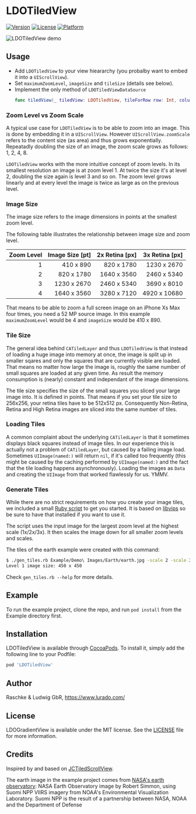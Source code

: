 # LDOTiledView

[![Version](https://img.shields.io/cocoapods/v/LDOTiledView.svg?style=flat)](https://cocoapods.org/pods/LDOTiledView)
[![License](https://img.shields.io/cocoapods/l/LDOTiledView.svg?style=flat)](https://cocoapods.org/pods/LDOTiledView)
[![Platform](https://img.shields.io/cocoapods/p/LDOTiledView.svg?style=flat)](https://cocoapods.org/pods/LDOTiledView)

![LDOTiledView demo](Screenshots/LDOTiledView.gif)

## Usage

- Add `LDOTiledView` to your view hieararchy (you probalby want to embed it into a `UIScrollView`).
- Set `maximumZoomLevel`, `imageSize` and `tileSize` (details see below).
- Implement the only method of `LDOTiledViewDataSource`
  ```swift
  func tiledView(_ tiledView: LDOTiledView, tileForRow row: Int, column: Int, zoomLevel: Int) -> UIImage?
  ```

### Zoom Level vs Zoom Scale

A typical use case for `LDOTiledView` is to be able to zoom into an image. 
This is done by embedding it in a `UIScrollView`. 
However `UIScrollView.zoomScale` refers to the content size (as area) and thus grows exponentially.
Repeatadly doubling the size of an image, the zoom scale grows as follows: 1, 2, 4, 8.

`LDOTiledView` works with the more intuitive concept of zoom levels. 
In its smallest resolution an image is at zoom level 1. 
At twice the size it's at level 2, doubling the size again is level 3 and so on.
The zoom level grows linearly and at every level the image is twice as large as on the previous level.

### Image Size

The image size refers to the image dimensions in points at the smallest zoom level.

The following table illustrates the relationship between image size and zoom level.

| Zoom Level | Image Size [pt] | 2x Retina [px] | 3x Retina [px] |
|-----------:|----------------:|---------------:|---------------:|
|  1         | 410 x 890       | 820 x 1780     | 1230 x 2670    |
|  2         | 820 x 1780      | 1640 x 3560    | 2460 x 5340    |
|  3         | 1230 x 2670     | 2460 x 5340    | 3690 x 8010    |
|  4         | 1640 x 3560     | 3280 x 7120    | 4920 x 10680   |

That means to be able to zoom a full screen image on an iPhone Xs Max four times, you need a 52 MP source image.
In this example `maximumZoomLevel` would be 4 and `imageSize` would be 410 x 890.

### Tile Size

The general idea behind `CATiledLayer` and thus `LDOTiledView` is that instead of loading a huge image into memory at once, the image is split up in smaller sqares and only the squares that are currently visible are loaded.
That means no matter how large the image is, roughly the same number of small squares are loaded at any given time. As result the memory consumption is (nearly) constant and independant of the image dimensions.

The tile size specifies the size of the small squares you sliced your large image into. 
It is defined in points.
That means if you set your tile size to 256x256, your retina tiles have to be 512x512 px.
Consequently Non-Retina, Retina and High Retina images are sliced into the same number of tiles.

### Loading Tiles

A common complaint about the underlying `CATiledLayer` is that it sometimes displays black squares instead of image tiles.
In our experience this is actually not a problem of `CATiledLayer`, but caused by a failing image load.
Sometimes `UIImage(named:)` will return `nil`, if it's called too frequently (this might be caused by the caching performed by `UIImage(named:)` and the fact that the tile loading happens asynchronously).
Loading the images as `Data` and creating the `UIImage` from that worked flawlessly for us. YMMV.

### Generate Tiles

While there are no strict requirements on how you create your image tiles, we included a small [Ruby script](gen_tiles.rb) to get you started.
It is based on [libvips](https://libvips.github.io/libvips/) so be sure to have that installed if you want to use it.

The script uses the input image for the largest zoom level at the highest scale (1x/2x/3x).
It then scales the image down for all smaller zoom levels and scales.

The tiles of the earth example were created with this command:

```bash
$ ./gen_tiles.rb Example/Demo\ Images/Earth/earth.jpg -scale 2 -scale 3 -levels 4
Level 1 image size: 450 x 450
```

Check `gen_tiles.rb --help` for more details.

## Example

To run the example project, clone the repo, and run `pod install` from the Example directory first.

## Installation

LDOTiledView is available through [CocoaPods](https://cocoapods.org). To install
it, simply add the following line to your Podfile:

```ruby
pod 'LDOTiledView'
```

## Author

Raschke & Ludwig GbR, https://www.lurado.com/

## License

LDOGradientView is available under the MIT license.
See the [LICENSE](LICENSE) file for more information.

## Credits

Inspired by and based on [JCTiledScrollView](https://github.com/jessedc/JCTiledScrollView).

The earth image in the example project comes from [NASA's earth observatory](https://earthobservatory.nasa.gov/images/84214/blue-marble-eastern-hemisphere): 
NASA Earth Observatory image by Robert Simmon, using Suomi NPP VIIRS imagery from NOAA's Environmental Visualization Laboratory. 
Suomi NPP is the result of a partnership between NASA, NOAA and the Department of Defense
